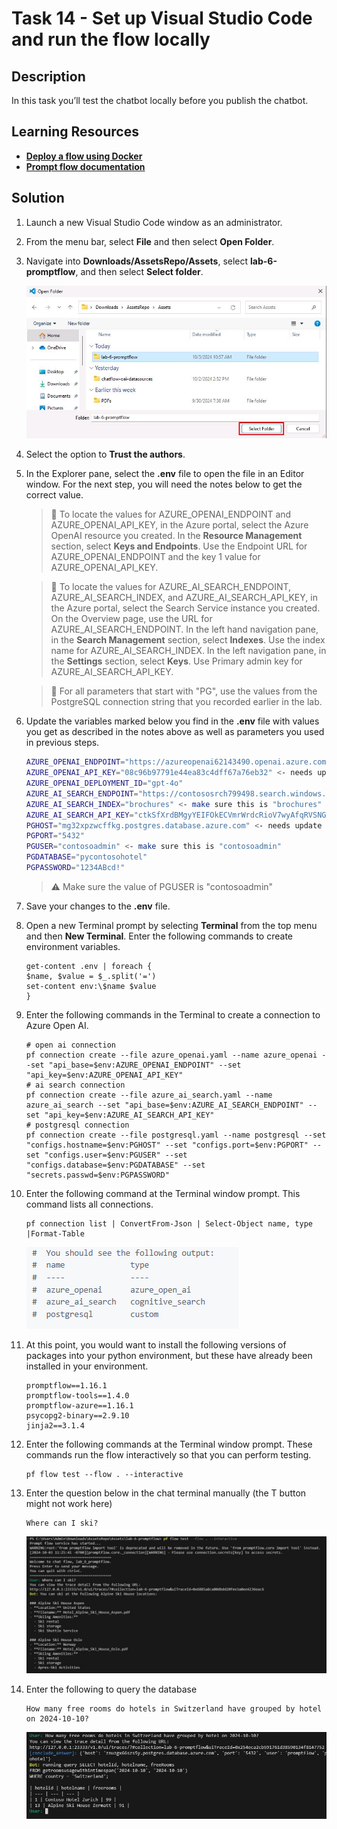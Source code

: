 # Task 14 - Set up Visual Studio Code and run the flow locally

## Description

In this task you’ll test the chatbot locally before you publish the chatbot.

## Learning Resources

- [**Deploy a flow using Docker**](https://microsoft.github.io/promptflow/how-to-guides/deploy-a-flow/deploy-using-docker.html)
- [**Prompt flow documentation**](https://microsoft.github.io/promptflow/reference/pf-command-reference.html#pf-flow)

## Solution

1. Launch a new Visual Studio Code window as an administrator.

1. From the menu bar, select **File** and then select **Open Folder**.

1. Navigate into **Downloads/AssetsRepo/Assets**, select **lab-6-promptflow**, and then select **Select folder**.

    ![7s3lyr99.jpg](../../media/7s3lyr99.jpg)

1. Select the option to **Trust the authors**.

1. In the Explorer pane, select the **.env** file to open the file in an Editor window. For the next step, you will need the notes below to get the correct value.

    > 📓 To locate the values for AZURE_OPENAI_ENDPOINT and AZURE_OPENAI_API_KEY, in the Azure portal, select the Azure OpenAI resource you created. In the **Resource Management** section, select **Keys and Endpoints**. Use the Endpoint URL for AZURE_OPENAI_ENDPOINT and the key 1 value for AZURE_OPENAI_API_KEY.

    > 📓 To locate the values for AZURE_AI_SEARCH_ENDPOINT, AZURE_AI_SEARCH_INDEX, and AZURE_AI_SEARCH_API_KEY, in the Azure portal, select the Search Service instance you created.  On the Overview page, use the URL for AZURE_AI_SEARCH_ENDPOINT. In the left hand navigation pane, in the **Search Management** section, select **Indexes**. Use the index name for AZURE_AI_SEARCH_INDEX. In the left navigation pane, in the **Settings** section, select **Keys**. Use Primary admin key for AZURE_AI_SEARCH_API_KEY.
    
    > 📓 For all parameters that start with "PG", use the values from the PostgreSQL connection string that you recorded earlier in the lab.

1. Update the variables marked below you find in the **.env** file  with values you get as described in the notes above as well as parameters you used in previous steps.

    ```bash
    AZURE_OPENAI_ENDPOINT="https://azureopenai62143490.openai.azure.com/" <- needs update
    AZURE_OPENAI_API_KEY="08c96b97791e44ea83c4dff67a76eb32" <- needs update
    AZURE_OPENAI_DEPLOYMENT_ID="gpt-4o"
    AZURE_AI_SEARCH_ENDPOINT="https://contososrch799498.search.windows.net" <- needs update
    AZURE_AI_SEARCH_INDEX="brochures" <- make sure this is "brochures"
    AZURE_AI_SEARCH_API_KEY="ctkSfXrdBMgyYEIFOkECVmrWrdcRioV7wyAfqRVSNGAzSeAsUWls" <- needs update
    PGHOST="mg32xpzwcffkg.postgres.database.azure.com" <- needs update
    PGPORT="5432"
    PGUSER="contosoadmin" <- make sure this is "contosoadmin"
    PGDATABASE="pycontosohotel"
    PGPASSWORD="1234ABcd!"
    ```

     > :warning: Make sure the value of PGUSER is "contosoadmin"

1. Save your changes to the **.env** file.

1. Open a new Terminal prompt by selecting **Terminal** from the top menu and then **New Terminal**. Enter the following commands to create environment variables.

    ```
    get-content .env | foreach {
    $name, $value = $_.split('=')
    set-content env:\$name $value
    }
    ```
    
1. Enter the following commands in the Terminal to create a connection to Azure Open AI.

    ```
    # open ai connection
    pf connection create --file azure_openai.yaml --name azure_openai --set "api_base=$env:AZURE_OPENAI_ENDPOINT" --set "api_key=$env:AZURE_OPENAI_API_KEY"
    # ai search connection
    pf connection create --file azure_ai_search.yaml --name azure_ai_search --set "api_base=$env:AZURE_AI_SEARCH_ENDPOINT" --set "api_key=$env:AZURE_AI_SEARCH_API_KEY"
    # postgresql connection
    pf connection create --file postgresql.yaml --name postgresql --set "configs.hostname=$env:PGHOST" --set "configs.port=$env:PGPORT" --set "configs.user=$env:PGUSER" --set "configs.database=$env:PGDATABASE" --set "secrets.passwd=$env:PGPASSWORD"
    ```
    
1. Enter the following command at the Terminal window prompt. This command lists all connections.

    ```
    pf connection list | ConvertFrom-Json | Select-Object name, type |Format-Table
    ```

    ![z9hosrka.png](../../media/z9hosrka.png)

1. At this point, you would want to install the following versions of packages into your python environment, but these have already been installed in your environment.

    ```
    promptflow==1.16.1
    promptflow-tools==1.4.0
    promptflow-azure==1.16.1
    psycopg2-binary==2.9.10
    jinja2==3.1.4
    ```

1. Enter the following commands at the Terminal window prompt. These commands run the flow interactively so that you can perform testing. 

    ```
    pf flow test --flow . --interactive
    ```

1. Enter the question below in the chat terminal manually (the T button might not work here)

    ```
    Where can I ski?
    ```

    ![rlb45r1n.jpg](../../media/rlb45r1n.jpg)

1. Enter the following to query the database

    ```
    How many free rooms do hotels in Switzerland have grouped by hotel on 2024-10-10?
    ```

    ![r55vg1go.jpg](../../media/r55vg1go.jpg)
